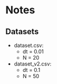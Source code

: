 # Notes

## Datasets
- dataset.csv:
    - dt = 0.01
    - N = 20
- dataset_v2.csv:
    - dt = 0.1
    - N = 50